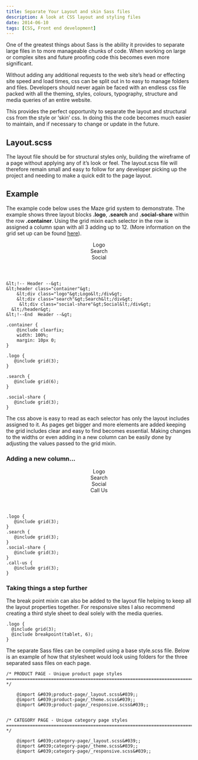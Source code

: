 ```yaml
---
title: Separate Your Layout and skin Sass files
description: A look at CSS layout and styling files
date: 2014-06-10
tags: [CSS, Front end development]
---
```


One of the greatest things about Sass is the ability it provides to separate large files in to more manageable chunks of code. When working on large or complex sites and future proofing code this becomes even more significant.

Without adding any additional requests to the web site&#8217;s head or effecting site speed and load times, css can be split out in to easy to manage folders and files. Developers should never again be faced with an endless css file packed with all the theming, styles, colours, typography, structure and media queries of an entire website.

This provides the perfect opportunity to separate the layout and structural css from the style or &#8216;skin&#8217; css. In doing this the code becomes much easier to maintain, and if necessary to change or update in the future.

<h2 class="heading">Layout.scss </h2>

The layout file should be for structural styles only, building the wireframe of a page without applying any of it&#8217;s look or feel. The layout.scss file will therefore remain small and easy to follow for any developer picking up the project and needing to make a quick edit to the page layout.

<h2 class="heading">Example</h2>

The example code below uses the Maze grid system to demonstrate. The example shows three layout blocks **.logo**, **.search** and **.social-share** within the row **.container**. Using the grid mixin each selector in the row is assigned a column span with all 3 adding up to 12. (More information on the grid set up can be found <a href="https://cathydutton.co.uk/css/maze-responsive-grid-framework" title="Maze - Sass grid system" target="_blank">here</a>).

<header class="container">

<div class="demo-logoo">
  Logo
</div>

<div class="demo-searchh">
  Search
</div>

<div class="demo-social-share">
  Social
</div></header>

```
&lt;!-- Header --&gt;
&lt;header class="container"&gt;
    &lt;div class="logo"&gt;Logo&lt;/div&gt;
    &lt;div class="search"&gt;Search&lt;/div&gt;
     &lt;div class="social-share"&gt;Social&lt;/div&gt;
  &lt;/header&gt;
&lt;!--End  Header --&gt;
```

```
.container {
	@include clearfix;
	width: 100%;
	margin: 10px 0;
}

.logo {
   @include grid(3);
}

.search {
   @include grid(6);
}

.social-share {
   @include grid(3);
}
```

The css above is easy to read as each selector has only the layout includes assigned to it. As pages get bigger and more elements are added keeping the grid includes clear and easy to find becomes essential. Making changes to the widths or even adding in a new column can be easily done by adjusting the values passed to the grid mixin.

<h3 class="heading">Adding a new column&#8230; </h3>
<header class="container">

<div class="demo-logoo">
  Logo
</div>

<div class="demo2-search">
  Search
</div>

<div class="demo2-social-share">
  Social
</div>

<div class="demo2-call-us">
  Call Us
</div></header>

```
.logo {
   @include grid(3);
}
.search {
   @include grid(3);
}
.social-share {
   @include grid(3);
}
.call-us {
   @include grid(3);
}
```

<h3 class="heading">Taking things a step further </h3>

The break point mixin can also be added to the layout file helping to keep all the layout properties together. For responsive sites I also recommend creating a third style sheet to deal solely with the media queries.

```
.logo {
  @include grid(3);
  @include breakpoint(tablet, 6);
}
```

The separate Sass files can be compiled using a base style.scss file. Below is an example of how that stylesheet would look using folders for the three separated sass files on each page.

```
/* PRODUCT PAGE - Unique product page styles
========================================================================== */

	@import &#039;product-page/_layout.scss&#039;;
	@import &#039;product-page/_theme.scss&#039;;
	@import &#039;product-page/_responsive.scss&#039;;


/* CATEGORY PAGE - Unique category page styles
========================================================================== */

	@import &#039;category-page/_layout.scss&#039;;
	@import &#039;category-page/_theme.scss&#039;;
	@import &#039;category-page/_responsive.scss&#039;;

```
